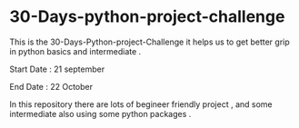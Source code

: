 # 30-Days-python-project-challenge

This is the 30-Days-Python-project-Challenge it helps us to get better grip in python basics and intermediate .


Start Date : 21 september


End Date : 22 October


In this repository there are lots of begineer friendly project , and some intermediate also using some python packages .
